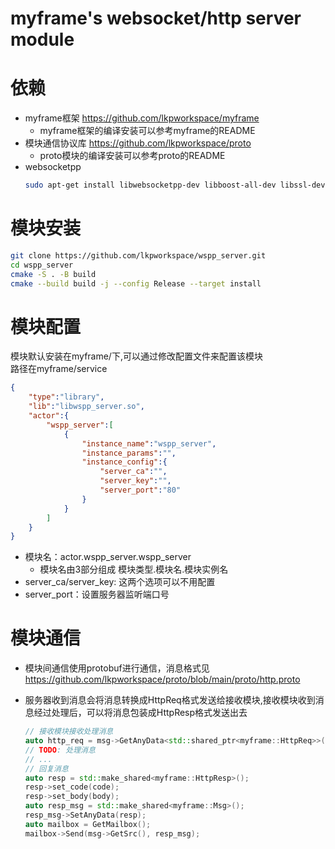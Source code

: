# myframe's websocket/http server module

# 依赖
- myframe框架 https://github.com/lkpworkspace/myframe
    - myframe框架的编译安装可以参考myframe的README
- 模块通信协议库 https://github.com/lkpworkspace/proto
    - proto模块的编译安装可以参考proto的README
- websocketpp
    ```sh
    sudo apt-get install libwebsocketpp-dev libboost-all-dev libssl-dev libprotobuf-dev
    ```

# 模块安装
```sh
git clone https://github.com/lkpworkspace/wspp_server.git
cd wspp_server
cmake -S . -B build
cmake --build build -j --config Release --target install
```

# 模块配置
模块默认安装在myframe/下,可以通过修改配置文件来配置该模块  
路径在myframe/service
```json
{
    "type":"library",
    "lib":"libwspp_server.so",
    "actor":{
        "wspp_server":[
            {
                "instance_name":"wspp_server",
                "instance_params":"",
                "instance_config":{
                    "server_ca":"",
                    "server_key":"",
                    "server_port":"80"
                }
            }
        ]
    }
}
```
- 模块名：actor.wspp_server.wspp_server
    - 模块名由3部分组成 模块类型.模块名.模块实例名
- server_ca/server_key: 这两个选项可以不用配置
- server_port：设置服务器监听端口号

# 模块通信
- 模块间通信使用protobuf进行通信，消息格式见 https://github.com/lkpworkspace/proto/blob/main/proto/http.proto

- 服务器收到消息会将消息转换成HttpReq格式发送给接收模块,接收模块收到消息经过处理后，可以将消息包装成HttpResp格式发送出去
    ```c++
    // 接收模块接收处理消息
    auto http_req = msg->GetAnyData<std::shared_ptr<myframe::HttpReq>>();
    // TODO: 处理消息
    // ...
    // 回复消息
    auto resp = std::make_shared<myframe::HttpResp>();
    resp->set_code(code);
    resp->set_body(body);
    auto resp_msg = std::make_shared<myframe::Msg>();
    resp_msg->SetAnyData(resp);
    auto mailbox = GetMailbox();
    mailbox->Send(msg->GetSrc(), resp_msg);
    ```
